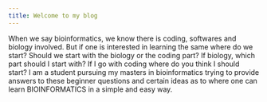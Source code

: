 ```yaml
---
title: Welcome to my blog
---
```

When we say bioinformatics, we know there is coding, softwares and biology involved. But if one is interested in learning the same where do we start? Should we start with the biology or the coding part? If biology, which part should I start with? If I go with coding where do you think I should start? I am a student pursuing my masters in bioinformatics trying to provide answers to these beginner questions and certain ideas as to where one can learn BIOINFORMATICS in a simple and easy way.
